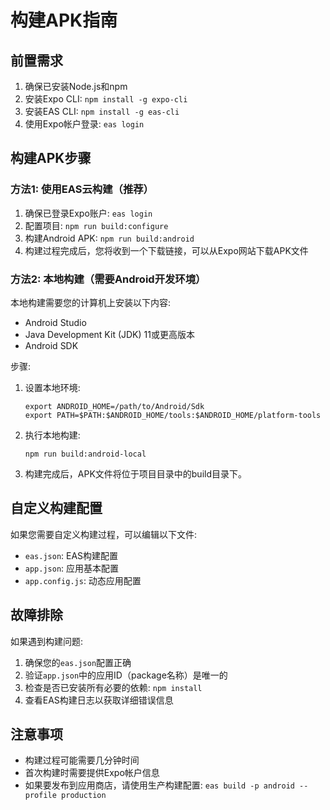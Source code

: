 # 构建APK指南

## 前置需求

1. 确保已安装Node.js和npm
2. 安装Expo CLI: `npm install -g expo-cli`
3. 安装EAS CLI: `npm install -g eas-cli`
4. 使用Expo帐户登录: `eas login`

## 构建APK步骤

### 方法1: 使用EAS云构建（推荐）

1. 确保已登录Expo账户: `eas login`
2. 配置项目: `npm run build:configure`
3. 构建Android APK: `npm run build:android`
4. 构建过程完成后，您将收到一个下载链接，可以从Expo网站下载APK文件

### 方法2: 本地构建（需要Android开发环境）

本地构建需要您的计算机上安装以下内容:
- Android Studio
- Java Development Kit (JDK) 11或更高版本
- Android SDK

步骤:
1. 设置本地环境:
   ```
   export ANDROID_HOME=/path/to/Android/Sdk
   export PATH=$PATH:$ANDROID_HOME/tools:$ANDROID_HOME/platform-tools
   ```

2. 执行本地构建:
   ```
   npm run build:android-local
   ```

3. 构建完成后，APK文件将位于项目目录中的build目录下。

## 自定义构建配置

如果您需要自定义构建过程，可以编辑以下文件:
- `eas.json`: EAS构建配置
- `app.json`: 应用基本配置
- `app.config.js`: 动态应用配置

## 故障排除

如果遇到构建问题:

1. 确保您的`eas.json`配置正确
2. 验证`app.json`中的应用ID（package名称）是唯一的
3. 检查是否已安装所有必要的依赖: `npm install`
4. 查看EAS构建日志以获取详细错误信息

## 注意事项

- 构建过程可能需要几分钟时间
- 首次构建时需要提供Expo帐户信息
- 如果要发布到应用商店，请使用生产构建配置: `eas build -p android --profile production` 